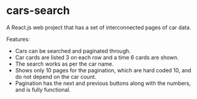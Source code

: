 # cars-search
A React.js web project that has a set of interconnected pages of car data.

Features:
- Cars can be searched and paginated through.
- Car cards are listed 3 on each row and a time 6 cards are shown.
- The search works as per the car name.
- Shows only 10 pages for the pagination, which are hard coded 10, and do not depend on the car count.
- Pagination has the next and previous buttons along with the numbers, and is fully functional.

